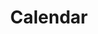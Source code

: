 ---
title: Calendar
<iframe src="https://calendar.google.com/calendar/embed?src=5op1v9uflltl3b1ka3v3b8he9s%40group.calendar.google.com&ctz=Europe%2FAndorra" style="border: 0" width="800" height="600" frameborder="0" scrolling="no"></iframe>

---